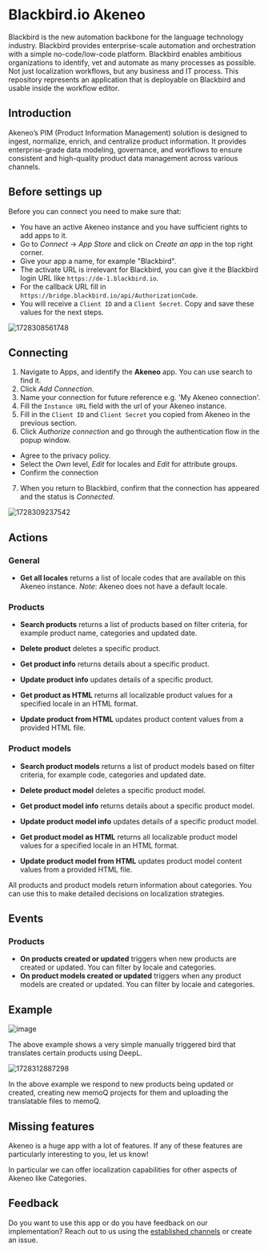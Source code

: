 # Blackbird.io Akeneo

Blackbird is the new automation backbone for the language technology industry. Blackbird provides enterprise-scale automation and orchestration with a simple no-code/low-code platform. Blackbird enables ambitious organizations to identify, vet and automate as many processes as possible. Not just localization workflows, but any business and IT process. This repository represents an application that is deployable on Blackbird and usable inside the workflow editor.

## Introduction

<!-- begin docs -->

Akeneo’s PIM (Product Information Management) solution is designed to ingest, normalize, enrich, and centralize product information. It provides enterprise-grade data modeling, governance, and workflows to ensure consistent and high-quality product data management across various channels.

## Before settings up

Before you can connect you need to make sure that:

- You have an active Akeneo instance and you have sufficient rights to add apps to it.
- Go to _Connect_ -> _App Store_ and click on _Create an app_ in the top right corner.
- Give your app a name, for example "Blackbird".
- The activate URL is irrelevant for Blackbird, you can give it the Blackbird login URL like `https://de-1.blackbird.io`.
- For the callback URL fill in `https://bridge.blackbird.io/api/AuthorizationCode`.
- You will receive a `Client ID` and a `Client Secret`. Copy and save these values for the next steps.

![1728308561748](image/README/1728308561748.png)

## Connecting

1.  Navigate to Apps, and identify the **Akeneo** app. You can use search to find it.
2.  Click _Add Connection_.
3.  Name your connection for future reference e.g. 'My Akeneo connection'.
4.  Fill the `Instance URL` field with the url of your Akeneo instance.
5.  Fill in the `Client ID` and `Client Secret` you copied from Akeneo in the previous section.
6.  Click _Authorize connection_ and go through the authentication flow in the popup window.
  - Agree to the privacy policy.
  - Select the _Own_ level, _Edit_ for locales and _Edit_ for attribute groups.
  - Confirm the connection
7.  When you return to Blackbird, confirm that the connection has appeared and the status is _Connected_.

![1728309237542](image/README/1728309237542.png)

## Actions

### General

- **Get all locales** returns a list of locale codes that are available on this Akeneo instance. *Note*: Akeneo does not have a default locale.

### Products

-   **Search products** returns a list of products based on filter criteria, for example product name, categories and updated date.
-   **Delete product** deletes a specific product.
-   **Get product info** returns details about a specific product.
-   **Update product info** updates details of a specific product.

-   **Get product as HTML** returns all localizable product values for a specified locale in an HTML format.
-   **Update product from HTML** updates product content values from a provided HTML file.

### Product models

-   **Search product models** returns a list of product models based on filter criteria, for example code, categories and updated date.
-   **Delete product model** deletes a specific product model.
-   **Get product model info** returns details about a specific product model.
-   **Update product model info** updates details of a specific product model.

-   **Get product model as HTML** returns all localizable product model values for a specified locale in an HTML format.
-   **Update product model from HTML** updates product model content values from a provided HTML file.

All products and product models return information about categories. You can use this to make detailed decisions on localization strategies.

## Events

### Products

-   **On products created or updated** triggers when new products are created or updated. You can filter by locale and categories.
-   **On product models created or updated** triggers when any product models are created or updated. You can filter by locale and categories.

## Example

![image](https://github.com/user-attachments/assets/9eb04458-1d84-4b6f-9450-97b59b60c729)

The above example shows a very simple manually triggered bird that translates certain products using DeepL.

![1728312887298](image/README/1728312887298.png)

In the above example we respond to new products being updated or created, creating new memoQ projects for them and uploading the translatable files to memoQ.

## Missing features

Akeneo is a huge app with a lot of features. If any of these features are particularly interesting to you, let us know!

In particular we can offer localization capabilities for other aspects of Akeneo like Categories.

## Feedback

Do you want to use this app or do you have feedback on our implementation? Reach out to us using the [established channels](https://www.blackbird.io/) or create an issue.

<!-- end docs -->
